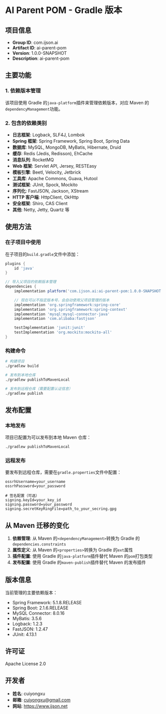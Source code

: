 # AI Parent POM - Gradle 版本


## 项目信息

- **Group ID**: com.ijson.ai
- **Artifact ID**: ai-parent-pom
- **Version**: 1.0.0-SNAPSHOT
- **Description**: ai-parent-pom

## 主要功能

### 1. 依赖版本管理

该项目使用 Gradle 的`java-platform`插件来管理依赖版本，对应 Maven 的`dependencyManagement`功能。

### 2. 包含的依赖类别

- **日志框架**: Logback, SLF4J, Lombok
- **Spring 框架**: Spring Framework, Spring Boot, Spring Data
- **数据库**: MySQL, MongoDB, MyBatis, Hibernate, Druid
- **缓存**: Redis (Jedis, Redisson), EhCache
- **消息队列**: RocketMQ
- **Web 框架**: Servlet API, Jersey, RESTEasy
- **模板引擎**: Beetl, Velocity, Jetbrick
- **工具库**: Apache Commons, Guava, Hutool
- **测试框架**: JUnit, Spock, Mockito
- **序列化**: FastJSON, Jackson, XStream
- **HTTP 客户端**: HttpClient, OkHttp
- **安全框架**: Shiro, CAS Client
- **其他**: Netty, Jetty, Quartz 等

## 使用方法

### 在子项目中使用

在子项目的`build.gradle`文件中添加：

```gradle
plugins {
    id 'java'
}

// 导入父项目的依赖版本管理
dependencies {
    implementation platform('com.ijson.ai:ai-parent-pom:1.0.0-SNAPSHOT')

    // 现在可以不指定版本号，会自动使用父项目管理的版本
    implementation 'org.springframework:spring-core'
    implementation 'org.springframework:spring-context'
    implementation 'mysql:mysql-connector-java'
    implementation 'com.alibaba:fastjson'

    testImplementation 'junit:junit'
    testImplementation 'org.mockito:mockito-all'
}
```

### 构建命令

```bash
# 构建项目
./gradlew build

# 发布到本地仓库
./gradlew publishToMavenLocal

# 发布到远程仓库（需要配置认证信息）
./gradlew publish
```

## 发布配置

### 本地发布

项目已配置为可以发布到本地 Maven 仓库：

```bash
./gradlew publishToMavenLocal
```

### 远程发布

要发布到远程仓库，需要在`gradle.properties`文件中配置：

```properties
ossrhUsername=your_username
ossrhPassword=your_password

# 签名配置（可选）
signing.keyId=your_key_id
signing.password=your_password
signing.secretKeyRingFile=path_to_your_secring.gpg
```

## 从 Maven 迁移的变化

1. **依赖管理**: 从 Maven 的`<dependencyManagement>`转换为 Gradle 的`dependencies.constraints`
2. **属性定义**: 从 Maven 的`<properties>`转换为 Gradle 的`ext`属性
3. **插件配置**: 使用 Gradle 的`java-platform`插件替代 Maven 的`pom`打包类型
4. **发布配置**: 使用 Gradle 的`maven-publish`插件替代 Maven 的发布插件

## 版本信息

当前管理的主要依赖版本：

- Spring Framework: 5.1.8.RELEASE
- Spring Boot: 2.1.6.RELEASE
- MySQL Connector: 8.0.16
- MyBatis: 3.5.6
- Logback: 1.2.3
- FastJSON: 1.2.47
- JUnit: 4.13.1

## 许可证

Apache License 2.0

## 开发者

- **姓名**: cuiyongxu
- **邮箱**: cuiyongxu@gmail.com
- **网站**: https://www.ijson.net

